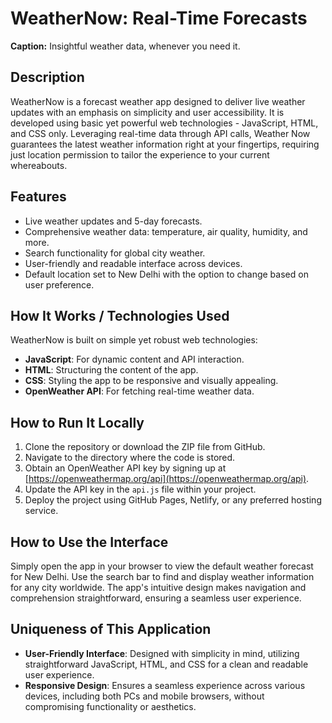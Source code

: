 # WeatherNow: Real-Time Forecasts

**Caption:** Insightful weather data, whenever you need it.

## Description

WeatherNow is a forecast weather app designed to deliver live weather updates with an emphasis on simplicity and user accessibility. It is developed using basic yet powerful web technologies - JavaScript, HTML, and CSS only. Leveraging real-time data through API calls, Weather Now guarantees the latest weather information right at your fingertips, requiring just location permission to tailor the experience to your current whereabouts.

## Features

- Live weather updates and 5-day forecasts.
- Comprehensive weather data: temperature, air quality, humidity, and more.
- Search functionality for global city weather.
- User-friendly and readable interface across devices.
- Default location set to New Delhi with the option to change based on user preference.

## How It Works / Technologies Used

WeatherNow is built on simple yet robust web technologies:

- **JavaScript**: For dynamic content and API interaction.
- **HTML**: Structuring the content of the app.
- **CSS**: Styling the app to be responsive and visually appealing.
- **OpenWeather API**: For fetching real-time weather data.


## How to Run It Locally

1. Clone the repository or download the ZIP file from GitHub.
2. Navigate to the directory where the code is stored.
3. Obtain an OpenWeather API key by signing up at [https://openweathermap.org/api](https://openweathermap.org/api).
4. Update the API key in the `api.js` file within your project.
5. Deploy the project using GitHub Pages, Netlify, or any preferred hosting service.

## How to Use the Interface

Simply open the app in your browser to view the default weather forecast for New Delhi. Use the search bar to find and display weather information for any city worldwide. The app's intuitive design makes navigation and comprehension straightforward, ensuring a seamless user experience.

## Uniqueness of This Application

- **User-Friendly Interface**: Designed with simplicity in mind, utilizing straightforward JavaScript, HTML, and CSS for a clean and readable user experience.
- **Responsive Design**: Ensures a seamless experience across various devices, including both PCs and mobile browsers, without compromising functionality or aesthetics.
